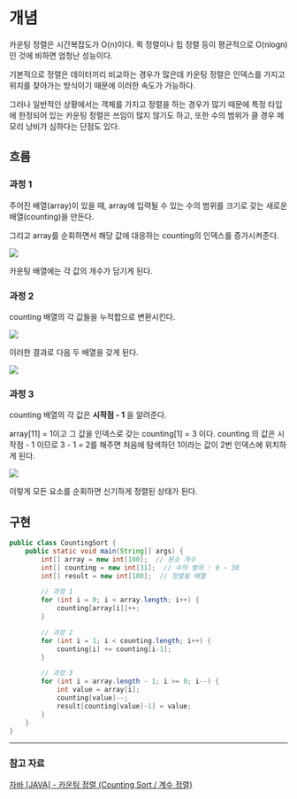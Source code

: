 # 개념

카운팅 정렬은 시간복잡도가 O(n)이다. 퀵 정렬이나 힙 정렬 등이 평균적으로 O(nlogn)인 것에 비하면 엄청난 성능이다.

기본적으로 정렬은 데이터끼리 비교하는 경우가 많은데 카운팅 정렬은 인덱스를 가지고 위치를 찾아가는 방식이기 때문에 이러한 속도가 가능하다.

그러나 일반적인 상황에서는 객체를 가지고 정렬을 하는 경우가 많기 때문에 특정 타입에 한정되어 있는 카운팅 정렬은 쓰임이 많지 않기도 하고, 또한 수의 범위가 클 경우 메모리 낭비가 심하다는 단점도 있다.


## 흐름

### 과정 1

주어진 배열(array)이 있을 때, array에 입력될 수 있는 수의 범위를 크기로 갖는 새로운 배열(counting)을 만든다.

그리고 array를 순회하면서 해당 값에 대응하는 counting의 인덱스를 증가시켜준다.

![](https://img1.daumcdn.net/thumb/R1280x0/?scode=mtistory2&fname=https%3A%2F%2Fblog.kakaocdn.net%2Fdn%2FIjkjv%2Fbtsg3WNvKSr%2FA7j6JxpNQejlhIzC8SwRX0%2Fimg.png)

카운팅 배열에는 각 값의 개수가 담기게 된다.


### 과정 2

counting 배열의 각 값들을 누적합으로 변환시킨다.

![](https://img1.daumcdn.net/thumb/R1280x0/?scode=mtistory2&fname=https%3A%2F%2Fblog.kakaocdn.net%2Fdn%2FbXJ9Bw%2Fbtsg0oEzhtM%2F4l7GgGEgYQZmy8LvZ2xU0k%2Fimg.png)

이러한 결과로 다음 두 배열을 갖게 된다.

![](https://img1.daumcdn.net/thumb/R1280x0/?scode=mtistory2&fname=https%3A%2F%2Fblog.kakaocdn.net%2Fdn%2FdYd7E5%2Fbtsg2knQuPT%2FVTsPYYioBtnTkQ8qeB3830%2Fimg.png)


### 과정 3

counting 배열의 각 값은 **시작점 - 1** 을 알려준다.

array\[11\] = 1이고
그 값을 인덱스로 갖는 counting\[1\] = 3 이다.
counting 의 값은 시작점 - 1 이므로 3 - 1 = 2를 해주면
처음에 탐색하던 1이라는 값이 2번 인덱스에 위치하게 된다.

![](https://img1.daumcdn.net/thumb/R1280x0/?scode=mtistory2&fname=https%3A%2F%2Fblog.kakaocdn.net%2Fdn%2FbgQMmm%2Fbtsg25cO6DG%2FKcSde6r3XxkPOxpo2Wg4fK%2Fimg.png)

이렇게 모든 요소를 순회하면 신기하게 정렬된 상태가 된다.


## 구현

```java
public class CountingSort {
	public static void main(String[] args) {
		int[] array = new int[100];  // 원소 개수
		int[] counting = new int[31];  // 수의 범위 : 0 ~ 30
		int[] result = new int[100];  // 정렬될 배열

		// 과정 1
		for (int i = 0; i < array.length; i++) {
			counting[array[i]]++;
		}

		// 과정 2
		for (int i = 1; i < counting.length; i++) {
			counting[i] += counting[i-1];
		}

		// 과정 3
		for (int i = array.length - 1; i >= 0; i--) {
			int value = array[i];
			counting[value]--;
			result[counting[value]-1] = value;
		}
	}
}
```

---

### 참고 자료

[자바 [JAVA] - 카운팅 정렬 (Counting Sort / 계수 정렬)](https://st-lab.tistory.com/104)